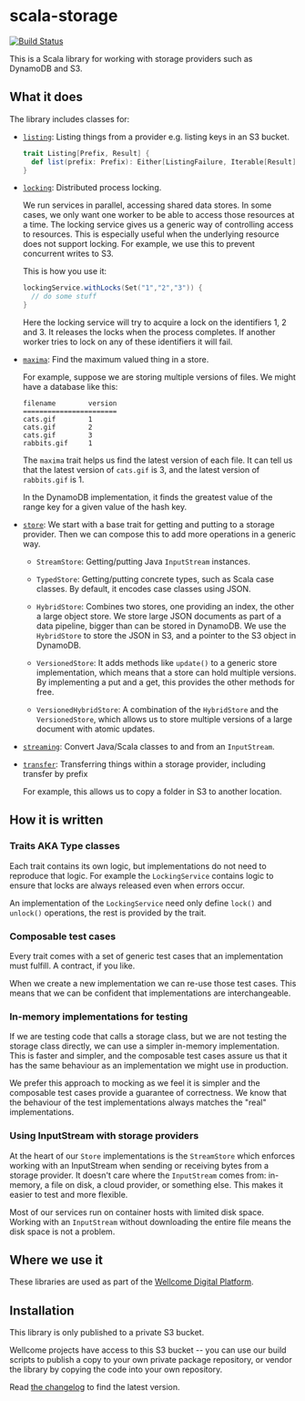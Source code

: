 # scala-storage

[![Build Status](https://travis-ci.org/wellcomecollection/scala-storage.svg?branch=master)](https://travis-ci.org/wellcomecollection/scala-storage)

This is a Scala library for working with storage providers such as DynamoDB and S3.

## What it does

The library includes classes for:

- [`listing`](https://github.com/wellcomecollection/scala-storage/tree/master/storage/src/main/scala/uk/ac/wellcome/storage/listing): Listing things from a provider e.g. listing keys in an S3 bucket.

    ```scala
    trait Listing[Prefix, Result] {
      def list(prefix: Prefix): Either[ListingFailure, Iterable[Result]]
    }
    ```

- [`locking`](https://github.com/wellcomecollection/scala-storage/tree/master/storage/src/main/scala/uk/ac/wellcome/storage/locking): Distributed process locking.

    We run services in parallel, accessing shared data stores. In some cases, we only want one worker to be able to access those resources at a time. The locking service gives us a generic way of controlling access to resources. This is especially useful when the underlying resource does not support locking. For example, we use this to prevent concurrent writes to S3.

    This is how you use it:

    ```scala
    lockingService.withLocks(Set("1","2","3")) {
      // do some stuff
    }
    ```

    Here the locking service will try to acquire a lock on the identifiers 1, 2 and 3. It releases the locks when the process completes. If another worker tries to lock on any of these identifiers it will fail.


- [`maxima`](https://github.com/wellcomecollection/scala-storage/tree/master/storage/src/main/scala/uk/ac/wellcome/storage/maxima): Find the maximum valued thing in a store.

    For example, suppose we are storing multiple versions of files. We might have a database like this:

    ```
    filename        version
    =======================
    cats.gif        1
    cats.gif        2
    cats.gif        3
    rabbits.gif     1
    ```

    The `maxima` trait helps us find the latest version of each file. It can tell us that the latest version of `cats.gif` is 3, and the latest version of `rabbits.gif` is 1.

    In the DynamoDB implementation, it finds the greatest value of the range key for a given value of the hash key.

- [`store`](https://github.com/wellcomecollection/scala-storage/tree/master/storage/src/main/scala/uk/ac/wellcome/storage/store): We start with a base trait for getting and putting to a storage provider. Then we can compose this to add more operations in a generic way.

    - `StreamStore`: Getting/putting Java `InputStream` instances.

    - `TypedStore`: Getting/putting concrete types, such as Scala case classes. By default, it encodes case classes using JSON.

    - `HybridStore`: Combines two stores, one providing an index, the other a large object store. We store large JSON documents as part of a data pipeline, bigger than can be stored in DynamoDB. We use the `HybridStore` to store the JSON in S3, and a pointer to the S3 object in DynamoDB.

    - `VersionedStore`: It adds methods like `update()` to a generic store implementation, which means that a store can hold multiple versions. By implementing a put and a get, this provides the other methods for free.

    - `VersionedHybridStore`: A combination of the `HybridStore` and the `VersionedStore`, which allows us to store multiple versions of a large document with atomic updates.

- [`streaming`](https://github.com/wellcomecollection/scala-storage/tree/master/storage/src/main/scala/uk/ac/wellcome/storage/streaming): Convert Java/Scala classes to and from an `InputStream`.

- [`transfer`](https://github.com/wellcomecollection/scala-storage/tree/master/storage/src/main/scala/uk/ac/wellcome/storage/transfer): Transferring things within a storage provider, including transfer by prefix

    For example, this allows us to copy a folder in S3 to another location.

## How it is written

### Traits AKA Type classes

Each trait contains its own logic, but implementations do not need to reproduce that logic. For example the `LockingService` contains logic to ensure that locks are always released even when errors occur.

An implementation of the `LockingService` need only define `lock()` and `unlock()` operations, the rest is provided by the trait.

### Composable test cases

Every trait comes with a set of generic test cases that an implementation must fulfill. A contract, if you like.

When we create a new implementation we can re-use those test cases. This means that we can be confident that implementations are interchangeable.

### In-memory implementations for testing

If we are testing code that calls a storage class, but we are not testing the storage class directly, we can use a simpler in-memory implementation. This is faster and simpler, and the composable test cases assure us that it has the same behaviour as an implementation we might use in production.

We prefer this approach to mocking as we feel it is simpler and the composable test cases provide a guarantee of correctness. We know that the behaviour of the test implementations always matches the "real" implementations.

### Using InputStream with storage providers

At the heart of our `Store` implementations is the `StreamStore` which enforces working with an InputStream when sending or receiving bytes from a storage provider. It doesn't care where the `InputStream` comes from: in-memory, a file on disk, a cloud provider, or something else. This makes it easier to test and more flexible.

Most of our services run on container hosts with limited disk space. Working with an `InputStream` without downloading the entire file means the disk space is not a problem.

## Where we use it

These libraries are used as part of the [Wellcome Digital Platform][platform].

[platform]: https://github.com/wellcometrust/platform

## Installation

This library is only published to a private S3 bucket.

Wellcome projects have access to this S3 bucket -- you can use our build
scripts to publish a copy to your own private package repository, or vendor
the library by copying the code into your own repository.

Read [the changelog](CHANGELOG.md) to find the latest version.

